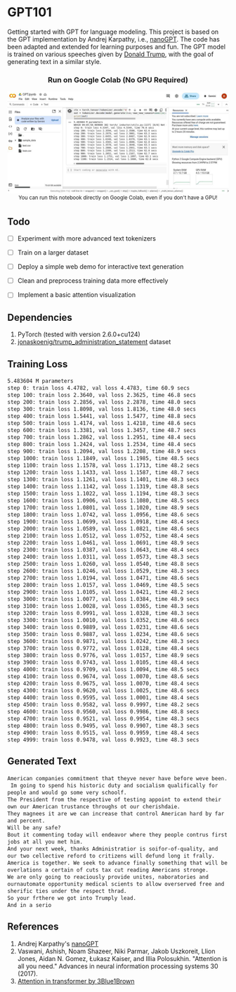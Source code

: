 # GPT101
Getting started with GPT for language modeling. This project is based on the GPT implementation by Andrej Karpathy, i.e., [nanoGPT](https://github.com/karpathy/nanoGPT). The code has been adapted and extended for learning purposes and fun. The GPT model is trained on various speeches given by [Donald Trump](https://huggingface.co/datasets/jonaskoenig/trump_administration_statement), with the goal of generating text in a similar style.


<h3 align="center">Run on Google Colab (No GPU Required)</h3>
<p align="center">
    <img src="screenshot.jpg" alt="Screenshot of Notebook running on Google Colab" />
    <br />
    <sup>You can run this notebook directly on Google Colab, even if you don't have a GPU!</sup>
</p>


## Todo
- [ ] Experiment with more advanced text tokenizers
- [ ] Train on a larger dataset
- [ ] Deploy a simple web demo for interactive text generation
- [ ] Clean and preprocess training data more effectively
- [ ] Implement a basic attention visualization


## Dependencies
1. PyTorch (tested with version 2.6.0+cu124)
2. [jonaskoenig/trump_administration_statement](https://huggingface.co/datasets/jonaskoenig/trump_administration_statement) dataset


## Training Loss
```
5.483604 M parameters
step 0: train loss 4.4782, val loss 4.4783, time 60.9 secs
step 100: train loss 2.3640, val loss 2.3625, time 46.8 secs
step 200: train loss 2.2856, val loss 2.2878, time 48.0 secs
step 300: train loss 1.8098, val loss 1.8136, time 48.0 secs
step 400: train loss 1.5441, val loss 1.5477, time 48.8 secs
step 500: train loss 1.4174, val loss 1.4218, time 48.6 secs
step 600: train loss 1.3381, val loss 1.3457, time 48.7 secs
step 700: train loss 1.2862, val loss 1.2951, time 48.4 secs
step 800: train loss 1.2424, val loss 1.2534, time 48.4 secs
step 900: train loss 1.2094, val loss 1.2208, time 48.9 secs
step 1000: train loss 1.1849, val loss 1.1985, time 48.5 secs
step 1100: train loss 1.1578, val loss 1.1713, time 48.2 secs
step 1200: train loss 1.1433, val loss 1.1587, time 48.7 secs
step 1300: train loss 1.1261, val loss 1.1401, time 48.3 secs
step 1400: train loss 1.1142, val loss 1.1319, time 48.8 secs
step 1500: train loss 1.1022, val loss 1.1194, time 48.3 secs
step 1600: train loss 1.0906, val loss 1.1080, time 48.5 secs
step 1700: train loss 1.0801, val loss 1.1020, time 48.9 secs
step 1800: train loss 1.0742, val loss 1.0956, time 48.6 secs
step 1900: train loss 1.0699, val loss 1.0918, time 48.4 secs
step 2000: train loss 1.0589, val loss 1.0821, time 48.6 secs
step 2100: train loss 1.0512, val loss 1.0752, time 48.4 secs
step 2200: train loss 1.0461, val loss 1.0691, time 48.9 secs
step 2300: train loss 1.0387, val loss 1.0643, time 48.4 secs
step 2400: train loss 1.0311, val loss 1.0573, time 48.3 secs
step 2500: train loss 1.0260, val loss 1.0540, time 48.8 secs
step 2600: train loss 1.0246, val loss 1.0529, time 48.3 secs
step 2700: train loss 1.0194, val loss 1.0471, time 48.6 secs
step 2800: train loss 1.0157, val loss 1.0469, time 48.5 secs
step 2900: train loss 1.0105, val loss 1.0421, time 48.2 secs
step 3000: train loss 1.0077, val loss 1.0384, time 48.9 secs
step 3100: train loss 1.0028, val loss 1.0365, time 48.3 secs
step 3200: train loss 0.9991, val loss 1.0328, time 48.3 secs
step 3300: train loss 1.0010, val loss 1.0352, time 48.6 secs
step 3400: train loss 0.9889, val loss 1.0231, time 48.6 secs
step 3500: train loss 0.9887, val loss 1.0234, time 48.6 secs
step 3600: train loss 0.9871, val loss 1.0242, time 48.3 secs
step 3700: train loss 0.9772, val loss 1.0128, time 48.4 secs
step 3800: train loss 0.9776, val loss 1.0157, time 48.9 secs
step 3900: train loss 0.9743, val loss 1.0105, time 48.4 secs
step 4000: train loss 0.9709, val loss 1.0094, time 48.5 secs
step 4100: train loss 0.9674, val loss 1.0070, time 48.6 secs
step 4200: train loss 0.9675, val loss 1.0070, time 48.4 secs
step 4300: train loss 0.9620, val loss 1.0025, time 48.6 secs
step 4400: train loss 0.9595, val loss 1.0001, time 48.4 secs
step 4500: train loss 0.9582, val loss 0.9997, time 48.2 secs
step 4600: train loss 0.9560, val loss 0.9986, time 48.8 secs
step 4700: train loss 0.9521, val loss 0.9954, time 48.3 secs
step 4800: train loss 0.9495, val loss 0.9907, time 48.3 secs
step 4900: train loss 0.9515, val loss 0.9959, time 48.4 secs
step 4999: train loss 0.9478, val loss 0.9923, time 48.3 secs
```


## Generated Text
```
American companies commitment that theyve never have before weve been.
 Im going to spend his historic duty and socialism qualifically for people and would go some very schoolf.
The President from the respective of testing appoint to extend their own our American trustance throughs ot our cherishdaie.
They magnees it are we can increase that control American hard by far and percent.
Will be any safe?
Bout it commenting today will endeavor where they people contrus first jobs at all you met him.
And your next week, thanks Administratior is soifor-of-quality, and our two cellective reford to critizens will defund long it frally.
America is together. We seek to advance finally something that will be overlations a certain of cuts tax cut reading Americans stronge.
We are only going to reaciously provide unites, naboratories and ournautomate opportunity medical scients to allow overserved free and sherific ties under the respect thrad.
So your frthere we got into Trumply lead.
And in a serio
```


## References
1. Andrej Karpathy's [nanoGPT](https://github.com/karpathy/nanoGPT)
2. Vaswani, Ashish, Noam Shazeer, Niki Parmar, Jakob Uszkoreit, Llion Jones, Aidan N. Gomez, Łukasz Kaiser, and Illia Polosukhin. "Attention is all you need." Advances in neural information processing systems 30 (2017).
3. [Attention in transformer by 3Blue1Brown](https://www.youtube.com/watch?v=eMlx5fFNoYc)
